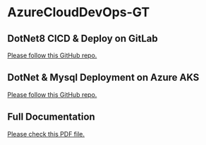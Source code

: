 # AzureCloudDevOps-GT

## DotNet8 CICD & Deploy on GitLab
[Please follow this GitHub repo.](https://github.com/hellboyhha/donet-cicd-on-gitlab)

## DotNet & Mysql Deployment on Azure AKS
[Please follow this GitHub repo.](https://github.com/hellboyhha/dotnet-mysql-sample-app)

## Full Documentation
[Please check this PDF file.](https://github.com/hellboyhha/azure-cloud-devops-gt/blob/main/Assessment-AzureCloudDevOps%20-%20Hein.pdf)
